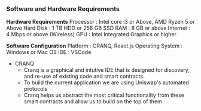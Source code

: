 ### Software and Hardware Requirements
 
**Hardware Requirements**
Processor :	Intel core i3 or Above, AMD Ryzen 5 or Above
Hard Disk :	1 TB HDD or 256 GB SSD
RAM       :	8 GB or above
Internet  :	4 Mbps or above (Wireless)
GPU       : Intel Integrated Graphics or higher

**Software Configuration**
Platform : CRANQ, React.js
Operating System : Windows or Mac OS
IDE : VSCode

- CRANQ 
    - Cranq is a graphical and intutive IDE that is designed for discovery, and re-use of existing code and smart contracts.
    - To build the current application we are using Uniswap's automated protocols
    - Cranq helps us abstract the most critical functionality from these smart contracts and allow us to build on the top of them
